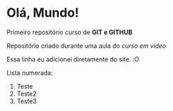 # Olá, Mundo!

 Primeiro repositório curso de **GIT e GITHUB**

 Repositório criado durante uma aula do *curso em vídeo*

Essa linha eu adicionei diretamente do site. :O

Lista numerada: 
1. Teste
2. Teste2
3. Teste3
